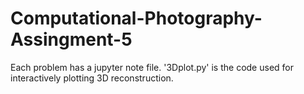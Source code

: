 # Computational-Photography-Assingment-5
Each problem has a jupyter note file. '3Dplot.py' is the code used for interactively plotting 3D reconstruction. 
